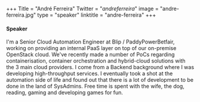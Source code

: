 +++
Title = "André Ferreira"
Twitter = "_andreferreira_"
image = "andre-ferreira.jpg"
type = "speaker"
linktitle = "andre-ferreira"
+++

#### Speaker

I'm a Senior Cloud Automation Engineer at Blip / PaddyPowerBetfair, working on providing an internal PaaS layer on top of our on-premise OpenStack cloud. We've recently made a number of PoCs regarding containerisation, container orchestration and hybrid-cloud solutions with the 3 main cloud providers.
I come from a Backend background where I was developing high-throughput services. I eventually took a shot at the automation side of life and found out that there is a lot of development to be done in the land of SysAdmins.
Free time is spent with the wife, the dog, reading, gaming and developing games for fun.